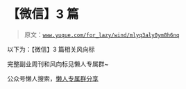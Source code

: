 # 【微信】3 篇

> 原文：[`www.yuque.com/for_lazy/wind/mlyq3aly0ym8h6nq`](https://www.yuque.com/for_lazy/wind/mlyq3aly0ym8h6nq)

以下为：【微信】3 篇相关风向标

完整副业周刊和风向标见懒人专属群~

公众号懒人搜索，[懒人专属群分享](https://lazybook.fun/#/blog/group)